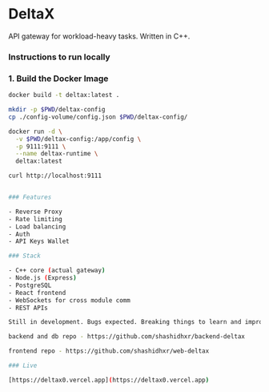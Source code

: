 # DeltaX

API gateway for workload-heavy tasks. Written in C++.


### Instructions to run locally

### 1. Build the Docker Image

```bash
docker build -t deltax:latest .

mkdir -p $PWD/deltax-config
cp ./config-volume/config.json $PWD/deltax-config/

docker run -d \
  -v $PWD/deltax-config:/app/config \
  -p 9111:9111 \
  --name deltax-runtime \
  deltax:latest

curl http://localhost:9111


### Features

- Reverse Proxy 
- Rate limiting  
- Load balancing  
- Auth
- API Keys Wallet

### Stack

- C++ core (actual gateway)
- Node.js (Express)
- PostgreSQL
- React frontend
- WebSockets for cross module comm
- REST APIs

Still in development. Bugs expected. Breaking things to learn and improve.

backend and db repo - https://github.com/shashidhxr/backend-deltax

frontend repo - https://github.com/shashidhxr/web-deltax

### Live

[https://deltax0.vercel.app](https://deltax0.vercel.app)
